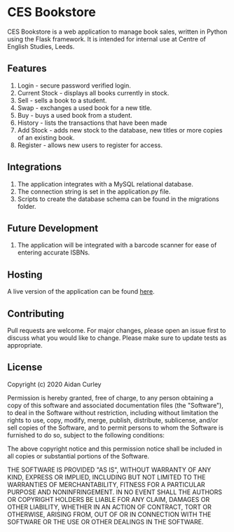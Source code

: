 # CES Bookstore
CES Bookstore is a web application to manage book sales, written in Python using the Flask framework. 
It is intended for internal use at Centre of English Studies, Leeds.

## Features
1. Login - secure password verified login.
2. Current Stock - displays all books currently in stock.
3. Sell - sells a book to a student.
4. Swap - exchanges a used book for a new title.
5. Buy - buys a used book from a student.
6. History - lists the transactions that have been made
7. Add Stock - adds new stock to the database, new titles or more copies of an existing book.
8. Register - allows new users to register for access.

## Integrations
1. The application integrates with a MySQL relational database.
2. The connection string is set in the application.py file.
3. Scripts to create the database schema can be found in the migrations folder.

## Future Development
1. The application will be integrated with a barcode scanner for ease of entering accurate ISBNs.

## Hosting
A live version of the application can be found
[here](http://redyelruc.pythonanywhere.com/login).

## Contributing
Pull requests are welcome. For major changes, please open an issue first to discuss what you would like to change.
Please make sure to update tests as appropriate.

## License
Copyright (c) 2020 Aidan Curley

Permission is hereby granted, free of charge, to any person obtaining a copy
of this software and associated documentation files (the "Software"), to deal
in the Software without restriction, including without limitation the rights
to use, copy, modify, merge, publish, distribute, sublicense, and/or sell
copies of the Software, and to permit persons to whom the Software is
furnished to do so, subject to the following conditions:

The above copyright notice and this permission notice shall be included in all
copies or substantial portions of the Software.

THE SOFTWARE IS PROVIDED "AS IS", WITHOUT WARRANTY OF ANY KIND, EXPRESS OR
IMPLIED, INCLUDING BUT NOT LIMITED TO THE WARRANTIES OF MERCHANTABILITY,
FITNESS FOR A PARTICULAR PURPOSE AND NONINFRINGEMENT. IN NO EVENT SHALL THE
AUTHORS OR COPYRIGHT HOLDERS BE LIABLE FOR ANY CLAIM, DAMAGES OR OTHER
LIABILITY, WHETHER IN AN ACTION OF CONTRACT, TORT OR OTHERWISE, ARISING FROM,
OUT OF OR IN CONNECTION WITH THE SOFTWARE OR THE USE OR OTHER DEALINGS IN THE
SOFTWARE.